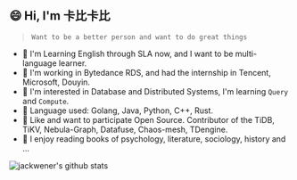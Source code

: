 ## 😄 Hi, I'm 卡比卡比

> `Want to be a better person and want to do great things`

- :musical_score: I'm Learning English through SLA now, and I want to be multi-language learner.
- :crown: I'm working in Bytedance RDS, and had the internship in Tencent, Microsoft, Douyin.
- :beer: I'm interested in Database and Distributed Systems, I'm learning `Query` and `Compute`.
- :fish_cake: Language used: Golang, Java, Python, C++, Rust.
- :rice_cracker: Like and want to participate Open Source. Contributor of the TiDB, TiKV, Nebula-Graph, Datafuse, Chaos-mesh, TDengine.
- :shaved_ice: I enjoy reading books of psychology, literature, sociology, history and ...

![jackwener's github stats](https://github-readme-stats.vercel.app/api?username=jackwener)
